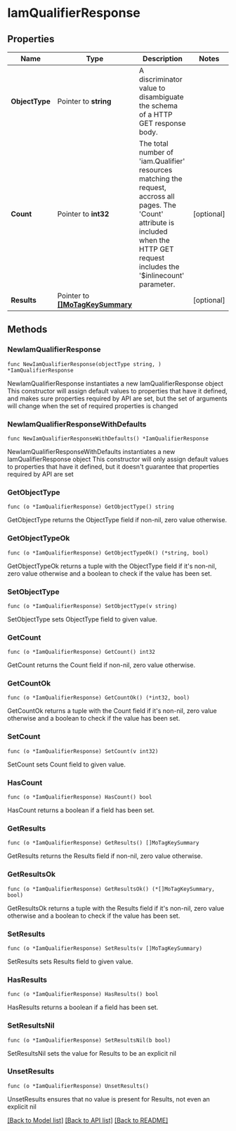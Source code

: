 # IamQualifierResponse

## Properties

Name | Type | Description | Notes
------------ | ------------- | ------------- | -------------
**ObjectType** | Pointer to **string** | A discriminator value to disambiguate the schema of a HTTP GET response body. | 
**Count** | Pointer to **int32** | The total number of &#39;iam.Qualifier&#39; resources matching the request, accross all pages. The &#39;Count&#39; attribute is included when the HTTP GET request includes the &#39;$inlinecount&#39; parameter. | [optional] 
**Results** | Pointer to [**[]MoTagKeySummary**](MoTagKeySummary.md) |  | [optional] 

## Methods

### NewIamQualifierResponse

`func NewIamQualifierResponse(objectType string, ) *IamQualifierResponse`

NewIamQualifierResponse instantiates a new IamQualifierResponse object
This constructor will assign default values to properties that have it defined,
and makes sure properties required by API are set, but the set of arguments
will change when the set of required properties is changed

### NewIamQualifierResponseWithDefaults

`func NewIamQualifierResponseWithDefaults() *IamQualifierResponse`

NewIamQualifierResponseWithDefaults instantiates a new IamQualifierResponse object
This constructor will only assign default values to properties that have it defined,
but it doesn't guarantee that properties required by API are set

### GetObjectType

`func (o *IamQualifierResponse) GetObjectType() string`

GetObjectType returns the ObjectType field if non-nil, zero value otherwise.

### GetObjectTypeOk

`func (o *IamQualifierResponse) GetObjectTypeOk() (*string, bool)`

GetObjectTypeOk returns a tuple with the ObjectType field if it's non-nil, zero value otherwise
and a boolean to check if the value has been set.

### SetObjectType

`func (o *IamQualifierResponse) SetObjectType(v string)`

SetObjectType sets ObjectType field to given value.


### GetCount

`func (o *IamQualifierResponse) GetCount() int32`

GetCount returns the Count field if non-nil, zero value otherwise.

### GetCountOk

`func (o *IamQualifierResponse) GetCountOk() (*int32, bool)`

GetCountOk returns a tuple with the Count field if it's non-nil, zero value otherwise
and a boolean to check if the value has been set.

### SetCount

`func (o *IamQualifierResponse) SetCount(v int32)`

SetCount sets Count field to given value.

### HasCount

`func (o *IamQualifierResponse) HasCount() bool`

HasCount returns a boolean if a field has been set.

### GetResults

`func (o *IamQualifierResponse) GetResults() []MoTagKeySummary`

GetResults returns the Results field if non-nil, zero value otherwise.

### GetResultsOk

`func (o *IamQualifierResponse) GetResultsOk() (*[]MoTagKeySummary, bool)`

GetResultsOk returns a tuple with the Results field if it's non-nil, zero value otherwise
and a boolean to check if the value has been set.

### SetResults

`func (o *IamQualifierResponse) SetResults(v []MoTagKeySummary)`

SetResults sets Results field to given value.

### HasResults

`func (o *IamQualifierResponse) HasResults() bool`

HasResults returns a boolean if a field has been set.

### SetResultsNil

`func (o *IamQualifierResponse) SetResultsNil(b bool)`

 SetResultsNil sets the value for Results to be an explicit nil

### UnsetResults
`func (o *IamQualifierResponse) UnsetResults()`

UnsetResults ensures that no value is present for Results, not even an explicit nil

[[Back to Model list]](../README.md#documentation-for-models) [[Back to API list]](../README.md#documentation-for-api-endpoints) [[Back to README]](../README.md)


